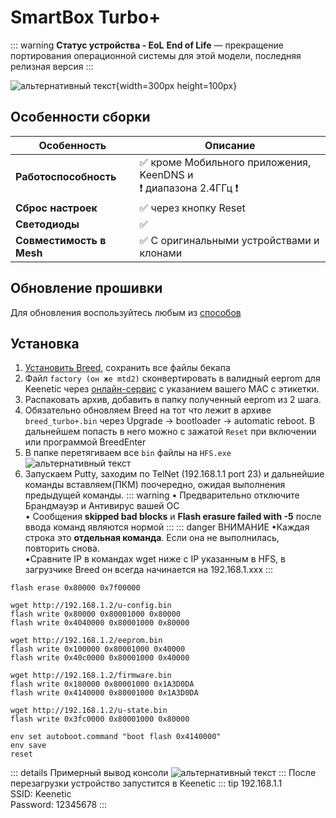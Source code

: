 # SmartBox Turbo+ <YezBadgeWithDropdown type="keenetic" text="4.1.7" url="/assets/files/firmware/SmartBox-Turbo+-4.1.7.zip" :versions="[{ text: '4.0.7', url: '/assets/files/firmware/SmartBox-Turbo+-4.0.7.zip' }]"/>

::: warning **Статус устройства - EoL**
**End of Life** — прекращение портирования операционной системы для этой модели, последняя релизная версия
:::

![альтернативный текст](/assets/images/wiki/guides/SmartBox/turbo+.png){width=300px height=100px}

## Особенности сборки

| Особенность              | Описание                                                           |
|--------------------------|--------------------------------------------------------------------|
| **Работоспособность**    | ✅ кроме Мобильного приложения, KeenDNS и <br/>❗ диапазона 2.4ГГц ❗ |
| **Сброс настроек**       | ✅ через кнопку Reset                                               |
| **Светодиоды**           | ✅                                                                  |
| **Совместимость в Mesh** | ✅ С оригинальными устройствами и клонами                           |

## Обновление прошивки

Для обновления воспользуйтесь любым из [способов](/wiki/helpful/updateFirmware.md)

## Установка

1. [Установить Breed](https://4pda.to/forum/index.php?showtopic=943587&st=220#Spoil-87251265-1), сохранить все файлы бекапа
2. Файл `factory (он же mtd2)` сконвертировать в валидный eeprom для Keenetic через [онлайн-сервис](https://yeezyio.github.io/) с указанием вашего MAC с этикетки.
3. Распаковать архив, добавить в папку полученный eeprom из 2 шага.
4. Обязательно обновляем Breed на тот что лежит в архиве `breed_turbo+.bin` через Upgrade -> bootloader -> automatic reboot. В дальнейшем попасть в него можно с зажатой `Reset` при включении или программой BreedEnter
5. В папке перетягиваем все `bin` файлы на `HFS.exe`
   ![альтернативный текст](/assets/images/wiki/guides/TP-Link-EC330/openhfs.png)
6. Запускаем Putty, заходим по TelNet (192.168.1.1 port 23) и дальнейшие команды вставляем(ПКМ) поочередно, ожидая
   выполнения предыдущей команды.
   ::: warning
   • Предварительно отключите Брандмауэр и Антивирус вашей ОС
   <br/>• Сообщения **skipped bad blocks** и **Flash erasure failed with -5** после ввода команд являются нормой
   :::
   ::: danger ВНИМАНИЕ
   •Каждая строка это **отдельная команда**. Если она не выполнилась, повторить снова.
   <br/>•Cравните IP в командах wget ниже с IP указанным в HFS, в загрузчике Breed он всегда начинается на
   192.168.1.xxx
   :::

```shell
flash erase 0x80000 0x7f00000

wget http://192.168.1.2/u-config.bin
flash write 0x80000 0x80001000 0x80000
flash write 0x4040000 0x80001000 0x80000

wget http://192.168.1.2/eeprom.bin
flash write 0x100000 0x80001000 0x40000
flash write 0x40c0000 0x80001000 0x40000

wget http://192.168.1.2/firmware.bin
flash write 0x180000 0x80001000 0x1A3D0DA
flash write 0x4140000 0x80001000 0x1A3D0DA

wget http://192.168.1.2/u-state.bin
flash write 0x3fc0000 0x80001000 0x80000

env set autoboot.command "boot flash 0x4140000"
env save
reset
```

::: details Примерный вывод консоли
![альтернативный текст](/assets/images/wiki/guides/TP-Link-EC330/breedlog.png)
:::
После перезагрузки устройство запустится в Keenetic
::: tip 192.168.1.1<br/>SSID: Keenetic<br/>Password: 12345678
:::
